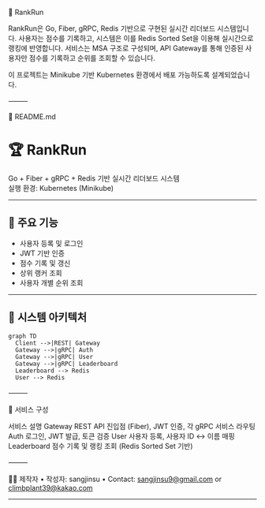 📄 RankRun

RankRun은 Go, Fiber, gRPC, Redis 기반으로 구현된 실시간 리더보드 시스템입니다.
사용자는 점수를 기록하고, 시스템은 이를 Redis Sorted Set을 이용해 실시간으로 랭킹에 반영합니다.
서비스는 MSA 구조로 구성되며, API Gateway를 통해 인증된 사용자만 점수를 기록하고 순위를 조회할 수 있습니다.

이 프로젝트는 Minikube 기반 Kubernetes 환경에서 배포 가능하도록 설계되었습니다.

⸻

📘 README.md

# 🏆 RankRun

Go + Fiber + gRPC + Redis 기반 실시간 리더보드 시스템  
실행 환경: Kubernetes (Minikube)

---

## 📌 주요 기능

- 사용자 등록 및 로그인
- JWT 기반 인증
- 점수 기록 및 갱신
- 상위 랭커 조회
- 사용자 개별 순위 조회

---

## 🧱 시스템 아키텍처

```mermaid
graph TD
  Client -->|REST| Gateway
  Gateway -->|gRPC| Auth
  Gateway -->|gRPC| User
  Gateway -->|gRPC| Leaderboard
  Leaderboard --> Redis
  User --> Redis
```

⸻

🧩 서비스 구성

서비스	설명
Gateway	REST API 진입점 (Fiber), JWT 인증, 각 gRPC 서비스 라우팅
Auth	로그인, JWT 발급, 토큰 검증
User	사용자 등록, 사용자 ID ↔ 이름 매핑
Leaderboard	점수 기록 및 랭킹 조회 (Redis Sorted Set 기반)

⸻

🧑‍💻 제작자
	•	작성자: sangjinsu
	•	Contact: sangjinsu9@gmail.com or climbplant39@kakao.com

---
